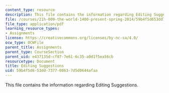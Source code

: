 ```yaml
---
content_type: resource
description: This file contains the information regarding Editing Suggestions.
file: /courses/21h-009-the-world-1400-present-spring-2014/59b4f5d653dd737700637d5d0644afaa_MIT21H_009S14_Edit_sugg.pdf
file_type: application/pdf
learning_resource_types:
- Assignments
license: https://creativecommons.org/licenses/by-nc-sa/4.0/
ocw_type: OCWFile
parent_title: Assignments
parent_type: CourseSection
parent_uid: e437135d-cf87-7e61-6c35-a0d1f5ea56cb
resourcetype: Document
title: Editing Suggestions
uid: 59b4f5d6-53dd-7377-0063-7d5d0644afaa
---
```

This file contains the information regarding Editing Suggestions.